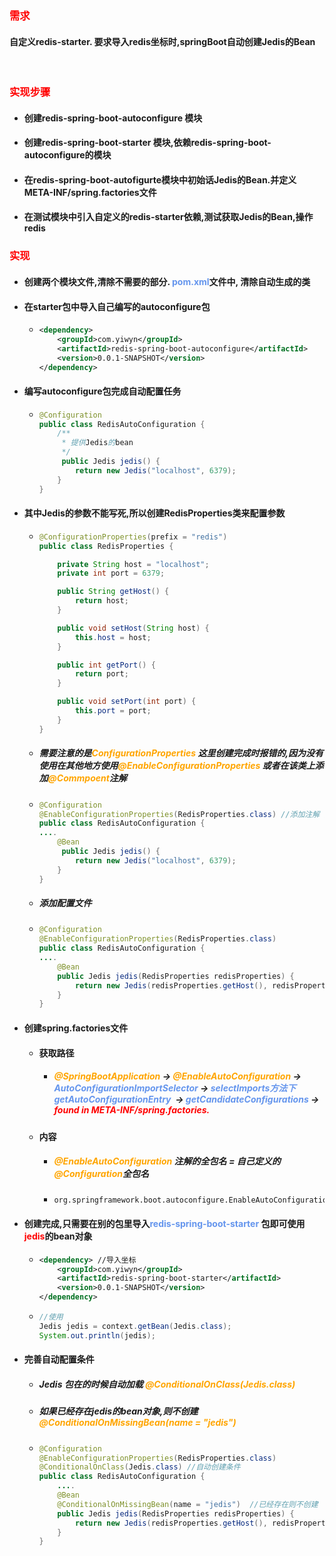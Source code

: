 ### <font color='red'>需求</font>

#### 		自定义redis-starter.  要求导入redis坐标时,springBoot自动创建Jedis的Bean

​		

### <font color='red'>实现步骤</font>

- #### 创建redis-spring-boot-autoconfigure 模块

- #### 创建redis-spring-boot-starter 模块,依赖redis-spring-boot-autoconfigure的模块

- #### 在redis-spring-boot-autofigurte模块中初始话Jedis的Bean.并定义META-INF/spring.factories文件

- #### 在测试模块中引入自定义的redis-starter依赖,测试获取Jedis的Bean,操作redis





### <font color='red'>实现</font>

- #### 创建两个模块文件,清除不需要的部分.  <font color='cornflowerblue'>pom.xml</font>文件中, 清除自动生成的类

- #### 在starter包中导入自己编写的autoconfigure包

  - ```xml
    <dependency>
        <groupId>com.yiwyn</groupId>
        <artifactId>redis-spring-boot-autoconfigure</artifactId>
        <version>0.0.1-SNAPSHOT</version>
    </dependency>
    ```

- #### 编写autoconfigure包完成自动配置任务

  - ```java
    @Configuration
    public class RedisAutoConfiguration {
        /**
         * 提供Jedis的bean
         */
         public Jedis jedis() {
            return new Jedis("localhost", 6379);
        }
    }
    ```

- #### 其中Jedis的参数不能写死,所以创建RedisProperties类来配置参数

  - ```java
    @ConfigurationProperties(prefix = "redis")
    public class RedisProperties {
    
        private String host = "localhost";
        private int port = 6379;
    
        public String getHost() {
            return host;
        }
    
        public void setHost(String host) {
            this.host = host;
        }
    
        public int getPort() {
            return port;
        }
    
        public void setPort(int port) {
            this.port = port;
        }
    }
    ```

  - ##### 需要注意的是<font color='orange'>ConfigurationProperties</font> 这里创建完成时报错的,因为没有使用在其他地方使用<font color='orange'>@EnableConfigurationProperties</font> 或者在该类上添加<font color='orange'>@Commpoent</font>注解

  - ```java
    @Configuration
    @EnableConfigurationProperties(RedisProperties.class) //添加注解 激活配置属性
    public class RedisAutoConfiguration {
    ....
        @Bean
         public Jedis jedis() {
            return new Jedis("localhost", 6379);
        }
    }
    ```
    
  - ##### 添加配置文件

  - ```java
    @Configuration
    @EnableConfigurationProperties(RedisProperties.class)
    public class RedisAutoConfiguration {
    ....
        @Bean
        public Jedis jedis(RedisProperties redisProperties) {
            return new Jedis(redisProperties.getHost(), redisProperties.getPort());
        }
    }
    ```

- #### 创建spring.factories文件

  - #### 获取路径

    - ##### <font color='orange'>@SpringBootApplication</font> -> <font color='orange'>@EnableAutoConfiguration</font> -> <font color='cornflowerblue'>AutoConfigurationImportSelector</font> -> <font color='cornflowerblue'>selectImports方法下 **getAutoConfigurationEntry** </font> -> <font color='cornflowerblue'>getCandidateConfigurations</font> ->  <font color='red'>found in META-INF/spring.factories.</font> 

  - ####  内容

    - ##### <font color='orange'>@EnableAutoConfiguration </font>注解的全包名  = 自己定义的<font color='orange'>@Configuration</font>全包名

    - ```properties
      org.springframework.boot.autoconfigure.EnableAutoConfiguration=com.yiwyn.redis.config.RedisAutoConfiguration
      ```

- #### 创建完成,只需要在别的包里导入<font color='cornflowerblue'>redis-spring-boot-starter</font> 包即可使用<font color='red'>jedis</font>的bean对象

  - ```xml
    <dependency> //导入坐标
        <groupId>com.yiwyn</groupId>
        <artifactId>redis-spring-boot-starter</artifactId>
        <version>0.0.1-SNAPSHOT</version>
    </dependency>
    ```

  - ```java
    //使用
    Jedis jedis = context.getBean(Jedis.class);
    System.out.println(jedis);
    ```
  
- #### 完善自动配置条件

  - ##### Jedis 包在的时候自动加载  <font color='orange'>@ConditionalOnClass(Jedis.class)</font>

  - ##### 如果已经存在jedis的bean对象,则不创建  <font color='orange'>@ConditionalOnMissingBean(name = "jedis")</font>

  - ```java
    @Configuration
    @EnableConfigurationProperties(RedisProperties.class)
    @ConditionalOnClass(Jedis.class) //自动创建条件
    public class RedisAutoConfiguration {
    	....
        @Bean
        @ConditionalOnMissingBean(name = "jedis")  //已经存在则不创建
        public Jedis jedis(RedisProperties redisProperties) {
            return new Jedis(redisProperties.getHost(), redisProperties.getPort());
        }
    }
    ```

    

